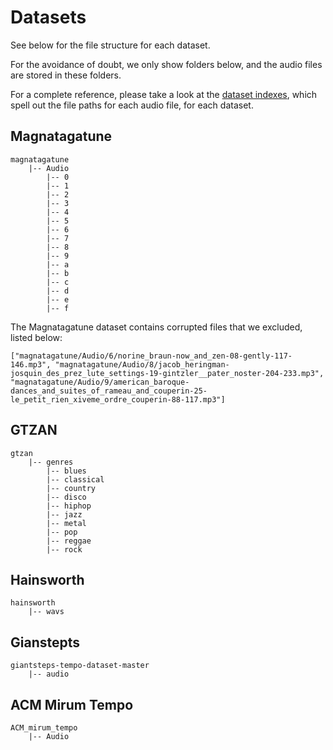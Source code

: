 # Datasets

See below for the file structure for each dataset. 

For the avoidance of doubt, we only show folders below, and the audio files are stored in these folders. 

For a complete reference, please take a look at the [dataset indexes](datasets_indexes), which spell out the file paths for each audio file, for each dataset. 


## Magnatagatune
```
magnatagatune
    |-- Audio
        |-- 0
        |-- 1
        |-- 2
        |-- 3
        |-- 4
        |-- 5
        |-- 6
        |-- 7
        |-- 8
        |-- 9
        |-- a
        |-- b
        |-- c
        |-- d
        |-- e
        |-- f
```

The Magnatagatune dataset contains corrupted files that we excluded, listed below: 

```
["magnatagatune/Audio/6/norine_braun-now_and_zen-08-gently-117-146.mp3", "magnatagatune/Audio/8/jacob_heringman-josquin_des_prez_lute_settings-19-gintzler__pater_noster-204-233.mp3", "magnatagatune/Audio/9/american_baroque-dances_and_suites_of_rameau_and_couperin-25-le_petit_rien_xiveme_ordre_couperin-88-117.mp3"]
```

## GTZAN

```
gtzan
    |-- genres
        |-- blues
        |-- classical
        |-- country
        |-- disco
        |-- hiphop
        |-- jazz
        |-- metal
        |-- pop
        |-- reggae
        |-- rock
```

## Hainsworth

```
hainsworth
    |-- wavs
```


## Gianstepts

```
giantsteps-tempo-dataset-master
    |-- audio
```

## ACM Mirum Tempo

```
ACM_mirum_tempo
    |-- Audio
```

